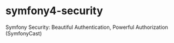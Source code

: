 # symfony4-security
Symfony Security: Beautiful Authentication, Powerful Authorization (SymfonyCast)
